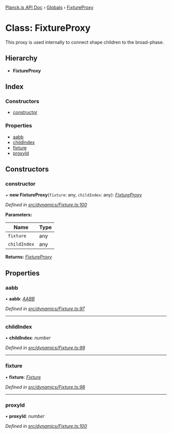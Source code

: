 [Planck.js API Doc](../README.md) › [Globals](../globals.md) › [FixtureProxy](fixtureproxy.md)

# Class: FixtureProxy

This proxy is used internally to connect shape children to the broad-phase.

## Hierarchy

* **FixtureProxy**

## Index

### Constructors

* [constructor](fixtureproxy.md#constructor)

### Properties

* [aabb](fixtureproxy.md#aabb)
* [childIndex](fixtureproxy.md#childindex)
* [fixture](fixtureproxy.md#fixture)
* [proxyId](fixtureproxy.md#proxyid)

## Constructors

###  constructor

\+ **new FixtureProxy**(`fixture`: any, `childIndex`: any): *[FixtureProxy](fixtureproxy.md)*

*Defined in [src/dynamics/Fixture.ts:100](https://github.com/shakiba/planck.js/blob/b8c946c/src/dynamics/Fixture.ts#L100)*

**Parameters:**

Name | Type |
------ | ------ |
`fixture` | any |
`childIndex` | any |

**Returns:** *[FixtureProxy](fixtureproxy.md)*

## Properties

###  aabb

• **aabb**: *[AABB](aabb.md)*

*Defined in [src/dynamics/Fixture.ts:97](https://github.com/shakiba/planck.js/blob/b8c946c/src/dynamics/Fixture.ts#L97)*

___

###  childIndex

• **childIndex**: *number*

*Defined in [src/dynamics/Fixture.ts:99](https://github.com/shakiba/planck.js/blob/b8c946c/src/dynamics/Fixture.ts#L99)*

___

###  fixture

• **fixture**: *[Fixture](fixture.md)*

*Defined in [src/dynamics/Fixture.ts:98](https://github.com/shakiba/planck.js/blob/b8c946c/src/dynamics/Fixture.ts#L98)*

___

###  proxyId

• **proxyId**: *number*

*Defined in [src/dynamics/Fixture.ts:100](https://github.com/shakiba/planck.js/blob/b8c946c/src/dynamics/Fixture.ts#L100)*
